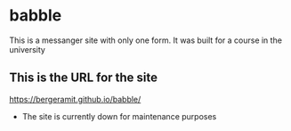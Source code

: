 # babble
This is a messanger site with only one form. It was built for a course in the university 

## This is the URL for the site
https://bergeramit.github.io/babble/
+ The site is currently down for maintenance purposes
